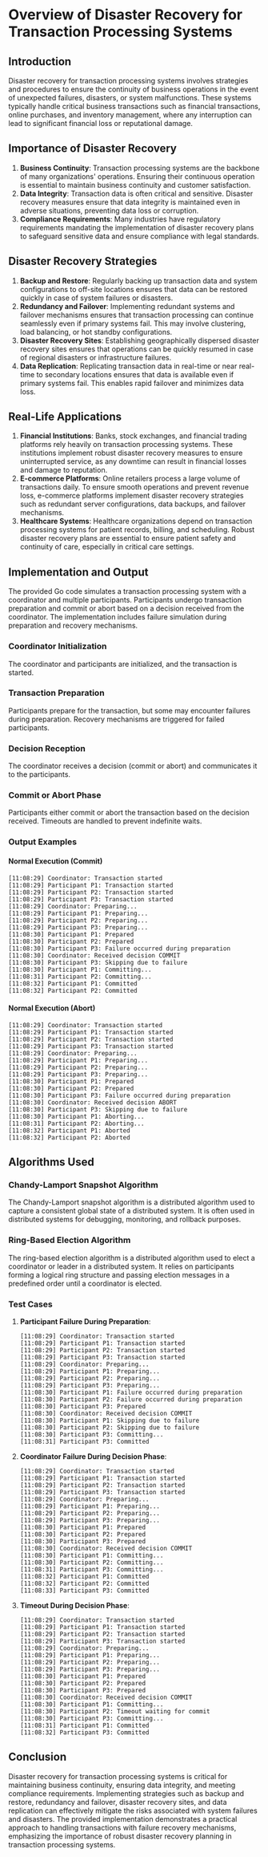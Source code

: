 # Overview of Disaster Recovery for Transaction Processing Systems


## Introduction
Disaster recovery for transaction processing systems involves strategies and procedures to ensure the continuity of business operations in the event of unexpected failures, disasters, or system malfunctions. These systems typically handle critical business transactions such as financial transactions, online purchases, and inventory management, where any interruption can lead to significant financial loss or reputational damage.

## Importance of Disaster Recovery
1. **Business Continuity**: Transaction processing systems are the backbone of many organizations' operations. Ensuring their continuous operation is essential to maintain business continuity and customer satisfaction.
2. **Data Integrity**: Transaction data is often critical and sensitive. Disaster recovery measures ensure that data integrity is maintained even in adverse situations, preventing data loss or corruption.
3. **Compliance Requirements**: Many industries have regulatory requirements mandating the implementation of disaster recovery plans to safeguard sensitive data and ensure compliance with legal standards.

## Disaster Recovery Strategies
1. **Backup and Restore**: Regularly backing up transaction data and system configurations to off-site locations ensures that data can be restored quickly in case of system failures or disasters.
2. **Redundancy and Failover**: Implementing redundant systems and failover mechanisms ensures that transaction processing can continue seamlessly even if primary systems fail. This may involve clustering, load balancing, or hot standby configurations.
3. **Disaster Recovery Sites**: Establishing geographically dispersed disaster recovery sites ensures that operations can be quickly resumed in case of regional disasters or infrastructure failures.
4. **Data Replication**: Replicating transaction data in real-time or near real-time to secondary locations ensures that data is available even if primary systems fail. This enables rapid failover and minimizes data loss.

## Real-Life Applications
1. **Financial Institutions**: Banks, stock exchanges, and financial trading platforms rely heavily on transaction processing systems. These institutions implement robust disaster recovery measures to ensure uninterrupted service, as any downtime can result in financial losses and damage to reputation.
2. **E-commerce Platforms**: Online retailers process a large volume of transactions daily. To ensure smooth operations and prevent revenue loss, e-commerce platforms implement disaster recovery strategies such as redundant server configurations, data backups, and failover mechanisms.
3. **Healthcare Systems**: Healthcare organizations depend on transaction processing systems for patient records, billing, and scheduling. Robust disaster recovery plans are essential to ensure patient safety and continuity of care, especially in critical care settings.

## Implementation and Output
The provided Go code simulates a transaction processing system with a coordinator and multiple participants. Participants undergo transaction preparation and commit or abort based on a decision received from the coordinator. The implementation includes failure simulation during preparation and recovery mechanisms.

### Coordinator Initialization
The coordinator and participants are initialized, and the transaction is started.

### Transaction Preparation
Participants prepare for the transaction, but some may encounter failures during preparation. Recovery mechanisms are triggered for failed participants.

### Decision Reception
The coordinator receives a decision (commit or abort) and communicates it to the participants.

### Commit or Abort Phase
Participants either commit or abort the transaction based on the decision received. Timeouts are handled to prevent indefinite waits.

### Output Examples
#### Normal Execution (Commit) 

 ```
[11:08:29] Coordinator: Transaction started
[11:08:29] Participant P1: Transaction started
[11:08:29] Participant P2: Transaction started
[11:08:29] Participant P3: Transaction started
[11:08:29] Coordinator: Preparing...
[11:08:29] Participant P1: Preparing...
[11:08:29] Participant P2: Preparing...
[11:08:29] Participant P3: Preparing...
[11:08:30] Participant P1: Prepared
[11:08:30] Participant P2: Prepared
[11:08:30] Participant P3: Failure occurred during preparation
[11:08:30] Coordinator: Received decision COMMIT
[11:08:30] Participant P3: Skipping due to failure
[11:08:30] Participant P1: Committing...
[11:08:31] Participant P2: Committing...
[11:08:32] Participant P1: Committed
[11:08:32] Participant P2: Committed
 ```

#### Normal Execution (Abort)

 ```
[11:08:29] Coordinator: Transaction started
[11:08:29] Participant P1: Transaction started
[11:08:29] Participant P2: Transaction started
[11:08:29] Participant P3: Transaction started
[11:08:29] Coordinator: Preparing...
[11:08:29] Participant P1: Preparing...
[11:08:29] Participant P2: Preparing...
[11:08:29] Participant P3: Preparing...
[11:08:30] Participant P1: Prepared
[11:08:30] Participant P2: Prepared
[11:08:30] Participant P3: Failure occurred during preparation
[11:08:30] Coordinator: Received decision ABORT
[11:08:30] Participant P3: Skipping due to failure
[11:08:30] Participant P1: Aborting...
[11:08:31] Participant P2: Aborting...
[11:08:32] Participant P1: Aborted
[11:08:32] Participant P2: Aborted
 ```

## Algorithms Used
### Chandy-Lamport Snapshot Algorithm
The Chandy-Lamport snapshot algorithm is a distributed algorithm used to capture a consistent global state of a distributed system. It is often used in distributed systems for debugging, monitoring, and rollback purposes.

### Ring-Based Election Algorithm
The ring-based election algorithm is a distributed algorithm used to elect a coordinator or leader in a distributed system. It relies on participants forming a logical ring structure and passing election messages in a predefined order until a coordinator is elected.

### Test Cases
1. **Participant Failure During Preparation**:
    ```
    [11:08:29] Coordinator: Transaction started
    [11:08:29] Participant P1: Transaction started
    [11:08:29] Participant P2: Transaction started
    [11:08:29] Participant P3: Transaction started
    [11:08:29] Coordinator: Preparing...
    [11:08:29] Participant P1: Preparing...
    [11:08:29] Participant P2: Preparing...
    [11:08:29] Participant P3: Preparing...
    [11:08:30] Participant P1: Failure occurred during preparation
    [11:08:30] Participant P2: Failure occurred during preparation
    [11:08:30] Participant P3: Prepared
    [11:08:30] Coordinator: Received decision COMMIT
    [11:08:30] Participant P1: Skipping due to failure
    [11:08:30] Participant P2: Skipping due to failure
    [11:08:30] Participant P3: Committing...
    [11:08:31] Participant P3: Committed
    ```

2. **Coordinator Failure During Decision Phase**:
    ```
    [11:08:29] Coordinator: Transaction started
    [11:08:29] Participant P1: Transaction started
    [11:08:29] Participant P2: Transaction started
    [11:08:29] Participant P3: Transaction started
    [11:08:29] Coordinator: Preparing...
    [11:08:29] Participant P1: Preparing...
    [11:08:29] Participant P2: Preparing...
    [11:08:29] Participant P3: Preparing...
    [11:08:30] Participant P1: Prepared
    [11:08:30] Participant P2: Prepared
    [11:08:30] Participant P3: Prepared
    [11:08:30] Coordinator: Received decision COMMIT
    [11:08:30] Participant P1: Committing...
    [11:08:30] Participant P2: Committing...
    [11:08:31] Participant P3: Committing...
    [11:08:32] Participant P1: Committed
    [11:08:32] Participant P2: Committed
    [11:08:33] Participant P3: Committed
    ```

3. **Timeout During Decision Phase**:
    ```
    [11:08:29] Coordinator: Transaction started
    [11:08:29] Participant P1: Transaction started
    [11:08:29] Participant P2: Transaction started
    [11:08:29] Participant P3: Transaction started
    [11:08:29] Coordinator: Preparing...
    [11:08:29] Participant P1: Preparing...
    [11:08:29] Participant P2: Preparing...
    [11:08:29] Participant P3: Preparing...
    [11:08:30] Participant P1: Prepared
    [11:08:30] Participant P2: Prepared
    [11:08:30] Participant P3: Prepared
    [11:08:30] Coordinator: Received decision COMMIT
    [11:08:30] Participant P1: Committing...
    [11:08:30] Participant P2: Timeout waiting for commit
    [11:08:30] Participant P3: Committing...
    [11:08:31] Participant P1: Committed
    [11:08:32] Participant P3: Committed
    ```

## Conclusion
Disaster recovery for transaction processing systems is critical for maintaining business continuity, ensuring data integrity, and meeting compliance requirements. Implementing strategies such as backup and restore, redundancy and failover, disaster recovery sites, and data replication can effectively mitigate the risks associated with system failures and disasters. The provided implementation demonstrates a practical approach to handling transactions with failure recovery mechanisms, emphasizing the importance of robust disaster recovery planning in transaction processing systems.
